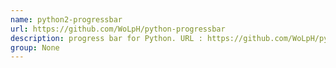 ```yaml
---
name: python2-progressbar
url: https://github.com/WoLpH/python-progressbar
description: progress bar for Python. URL : https://github.com/WoLpH/python-progressbar Groups : None
group: None
---
```

